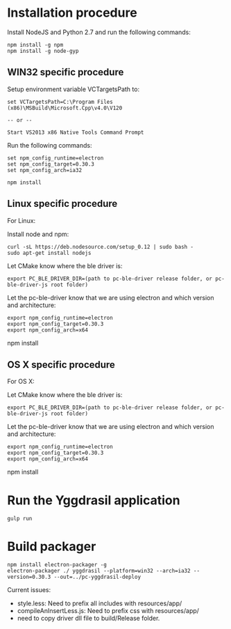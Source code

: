 # Installation procedure

Install NodeJS and Python 2.7 and run the following commands:

```
npm install -g npm
npm install -g node-gyp
```

## WIN32 specific procedure
Setup environment variable VCTargetsPath to:

```
set VCTargetsPath=C:\Program Files (x86)\MSBuild\Microsoft.Cpp\v4.0\V120

-- or --

Start VS2013 x86 Native Tools Command Prompt
```

Run the following commands:
```
set npm_config_runtime=electron
set npm_config_target=0.30.3
set npm_config_arch=ia32

npm install
```

## Linux specific procedure
For Linux:

Install node and npm:
```
curl -sL https://deb.nodesource.com/setup_0.12 | sudo bash -
sudo apt-get install nodejs
```

Let CMake know where the ble driver is:
```
export PC_BLE_DRIVER_DIR=(path to pc-ble-driver release folder, or pc-ble-driver-js root folder)
```

Let the pc-ble-driver know that we are using electron and which version and architecture:
```
export npm_config_runtime=electron
export npm_config_target=0.30.3
export npm_config_arch=x64
```

npm install

## OS X specific procedure
For OS X:

Let CMake know where the ble driver is:
```
export PC_BLE_DRIVER_DIR=(path to pc-ble-driver release folder, or pc-ble-driver-js root folder)
```

Let the pc-ble-driver know that we are using electron and which version and architecture:
```
export npm_config_runtime=electron
export npm_config_target=0.30.3
export npm_config_arch=x64
```

npm install

# Run the Yggdrasil application
```
gulp run
```

# Build packager
```
npm install electron-packager -g
electron-packager ./ yggdrasil --platform=win32 --arch=ia32 --version=0.30.3 --out=../pc-yggdrasil-deploy
```
Current issues:
* style.less: Need to prefix all includes with resources/app/
* compileAnInsertLess.js: Need to prefix css with resources/app/
* need to copy driver dll file to build/Release folder.
